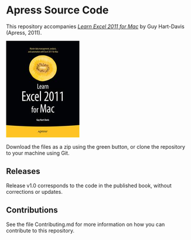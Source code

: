 # Apress Source Code

This repository accompanies [*Learn Excel 2011 for Mac*](http://www.apress.com/9781430235217) by Guy  Hart-Davis (Apress, 2011).

![Cover image](9781430235217.jpg)

Download the files as a zip using the green button, or clone the repository to your machine using Git.

## Releases

Release v1.0 corresponds to the code in the published book, without corrections or updates.

## Contributions

See the file Contributing.md for more information on how you can contribute to this repository.
